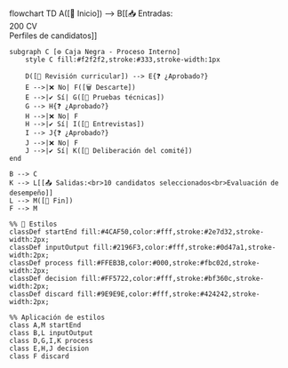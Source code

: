 flowchart TD
    A([🚀 Inicio]) --> B[[📥 Entradas:<br>200 CV<br>Perfiles de candidatos]]
    
    subgraph C [⚙️ Caja Negra - Proceso Interno]
        style C fill:#f2f2f2,stroke:#333,stroke-width:1px

        D([📄 Revisión curricular]) --> E{❓ ¿Aprobado?}
        E -->|❌ No| F([🗑️ Descarte])
        E -->|✔️ Sí| G([📝 Pruebas técnicas])
        G --> H{❓ ¿Aprobado?}
        H -->|❌ No| F
        H -->|✔️ Sí| I([💬 Entrevistas])
        I --> J{❓ ¿Aprobado?}
        J -->|❌ No| F
        J -->|✔️ Sí| K([👥 Deliberación del comité])
    end
    
    B --> C
    K --> L[[📤 Salidas:<br>10 candidatos seleccionados<br>Evaluación de desempeño]]
    L --> M([🏁 Fin])
    F --> M

    %% 🎨 Estilos
    classDef startEnd fill:#4CAF50,color:#fff,stroke:#2e7d32,stroke-width:2px;
    classDef inputOutput fill:#2196F3,color:#fff,stroke:#0d47a1,stroke-width:2px;
    classDef process fill:#FFEB3B,color:#000,stroke:#fbc02d,stroke-width:2px;
    classDef decision fill:#FF5722,color:#fff,stroke:#bf360c,stroke-width:2px;
    classDef discard fill:#9E9E9E,color:#fff,stroke:#424242,stroke-width:2px;

    %% Aplicación de estilos
    class A,M startEnd
    class B,L inputOutput
    class D,G,I,K process
    class E,H,J decision
    class F discard
